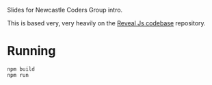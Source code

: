 Slides for Newcastle Coders Group intro.

This is based very, very heavily on the [Reveal Js codebase](https://github.com/hakimel/reveal.js) repository.

# Running
  ```
  npm build
  npm run
  ```
